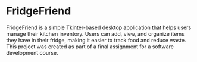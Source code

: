 # FridgeFriend
FridgeFriend is a simple Tkinter-based desktop application that helps users manage their kitchen inventory. Users can add, view, and organize items they have in their fridge, making it easier to track food and reduce waste. This project was created as part of a final assignment for a software development course.
